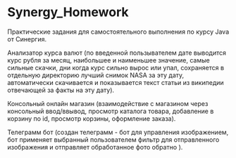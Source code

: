 # Synergy_Homework
Практические задания для самостоятельного выполнения по курсу Java от Синергия.

 Анализатор курса валют (по введенной пользывателем дате выводится курс рубля за месяц, наибольшее и наименьшее значение, самые сильные скачки, дни когда курс сильно вырос или упал, сохраняется в отдельную директорию лучший снимок NASA за эту дату, автоматически скачивается и показывается текст статьи из википедии отвечающей за факты на эту дату).
 
Консольный онлайн магазин (взаимодействие с магазином через консольный ввод/ввывод, просмотр каталога товара, добавление в корзину по id, просмотр корзины, оформление заказа).

Телеграмм бот (создан телеграмм - бот для управления изображением, бот применяет выбранный пользователем фильтр для отправленного изображения и отправляет обработанное фото обратно ).
